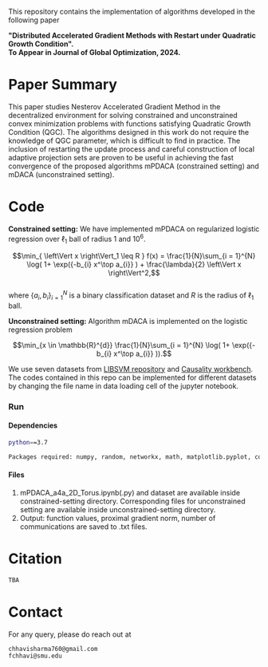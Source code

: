 This repository contains the implementation of algorithms developed in the following paper

**"Distributed Accelerated Gradient Methods with Restart under Quadratic Growth Condition". \
To Appear in Journal of Global Optimization, 2024.**
# Paper Summary
This paper studies Nesterov Accelerated Gradient Method in the decentralized environment for solving constrained and unconstrained convex minimization problems with functions satisfying Quadratic Growth Condition (QGC). The algorithms designed in this work do not require the knowledge of QGC parameter, which is difficult to find in practice. The inclusion of restarting the update process and careful construction of local adaptive projection sets are proven to be useful in achieving the fast convergence of the proposed algorithms mPDACA (constrained setting) and mDACA (unconstrained setting).

# Code
**Constrained setting:** We have implemented mPDACA on regularized logistic regression over $\ell_1$ ball of radius 1 and $10^6$.

$$\min_{ \left\Vert x \right\Vert_1 \leq R } f(x) = \frac{1}{N}\sum_{i = 1}^{N} \log( 1+ \exp({-b_{i} x^\top a_{i}} ) + \frac{\lambda}{2}  \left\Vert x \right\Vert^2,$$\
where $\left\lbrace a_{i},b_{i}\right\rbrace_{i=1}^N$ is a binary classification dataset and $R$ is the radius of $\ell_1$ ball.

**Unconstrained setting:** Algorithm mDACA is implemented on the logistic regression problem

$$\min_{x \in \mathbb{R}^{d}} \frac{1}{N}\sum_{i = 1}^{N} \log( 1+ \exp({-b_{i}  x^\top a_{i}} )).$$

We use seven datasets from [LIBSVM repository](https://www.csie.ntu.edu.tw/~cjlin/libsvmtools/datasets/binary.html) and [Causality workbench](https://www.causality.inf.ethz.ch/data/SIDO.html). The codes contained in this repo can be implemented for different datasets by changing the file name in data loading cell of the jupyter notebook.

### Run
#### Dependencies 
```bash
python==3.7
```
```bash
Packages required: numpy, random, networkx, math, matplotlib.pyplot, complete_bipartite_graph, linalg, csv, sklearn.utils
```
#### Files
 1. mPDACA_a4a_2D_Torus.ipynb(.py) and dataset are available inside constrained-setting directory. Corresponding files for unconstrained setting are available inside unconstrained-setting directory.
3. Output: function values, proximal gradient norm, number of communications are saved to .txt files.

# Citation
```bash
TBA
```
# Contact
For any query, please do reach out at
```bash
chhavisharma760@gmail.com
fchhavi@smu.edu
```
